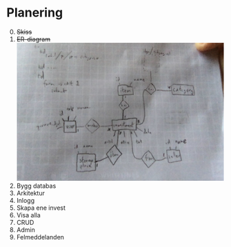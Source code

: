 # Planering

0. ~~Skiss~~
1.  ~~ER-diagram~~
![ER-diagram](misc/er.jpg)
2.  Bygg databas
3. Arkitektur
4. Inlogg
5. Skapa ene invest
6. Visa alla
7. CRUD
8. Admin
9. Felmeddelanden
